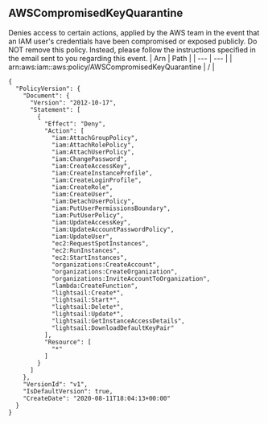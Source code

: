 
## AWSCompromisedKeyQuarantine
Denies access to certain actions, applied by the AWS team in the event that an IAM user's credentials have been compromised or exposed publicly. Do NOT remove this policy. Instead, please follow the instructions specified in the email sent to you regarding this event.
| Arn | Path |
| --- | --- |
| arn:aws:iam::aws:policy/AWSCompromisedKeyQuarantine | / |
```
{
  "PolicyVersion": {
    "Document": {
      "Version": "2012-10-17",
      "Statement": [
        {
          "Effect": "Deny",
          "Action": [
            "iam:AttachGroupPolicy",
            "iam:AttachRolePolicy",
            "iam:AttachUserPolicy",
            "iam:ChangePassword",
            "iam:CreateAccessKey",
            "iam:CreateInstanceProfile",
            "iam:CreateLoginProfile",
            "iam:CreateRole",
            "iam:CreateUser",
            "iam:DetachUserPolicy",
            "iam:PutUserPermissionsBoundary",
            "iam:PutUserPolicy",
            "iam:UpdateAccessKey",
            "iam:UpdateAccountPasswordPolicy",
            "iam:UpdateUser",
            "ec2:RequestSpotInstances",
            "ec2:RunInstances",
            "ec2:StartInstances",
            "organizations:CreateAccount",
            "organizations:CreateOrganization",
            "organizations:InviteAccountToOrganization",
            "lambda:CreateFunction",
            "lightsail:Create*",
            "lightsail:Start*",
            "lightsail:Delete*",
            "lightsail:Update*",
            "lightsail:GetInstanceAccessDetails",
            "lightsail:DownloadDefaultKeyPair"
          ],
          "Resource": [
            "*"
          ]
        }
      ]
    },
    "VersionId": "v1",
    "IsDefaultVersion": true,
    "CreateDate": "2020-08-11T18:04:13+00:00"
  }
}
```
